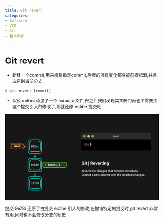 ```yaml
---
title: Git revert
categories:
- Software
- VCS
- Git
- 基本命令
---
```

# Git revert

- 新建一个commit,用来撤销指定commit,后者的所有变化都将被前者抵消,并且应用到当前分支

```shell
$ git revert [commit]
```

- 假设 ec5be 添加了一个 index.js 文件,但之后我们发现其实我们再也不需要由这个提交引入的修改了,那就还原 ec5be 提交吧!

![](https://raw.githubusercontent.com/LuShan123888/Files/main/Pictures/2020-12-10-381df5ae9b3d97906e9235f3723f84a8.gif)

提交 9e78i 还原了由提交 ec5be 引入的修改,在撤销特定的提交时,git revert 非常有用,同时也不会修改分支的历史